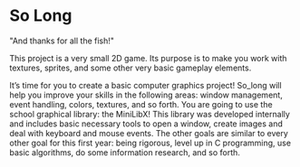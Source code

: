 # So Long
"And thanks for all the fish!"

This project is a very small 2D game.
Its purpose is to make you work with textures, sprites, and some other very basic gameplay elements.

It’s time for you to create a basic computer graphics project!
So_long will help you improve your skills in the following areas: window management, event handling, colors, textures, and so forth.
You are going to use the school graphical library: the MiniLibX!
This library was developed internally and includes basic necessary tools to open a window, create images and deal with keyboard and mouse events.
The other goals are similar to every other goal for this first year: being rigorous, level up in C programming, use basic algorithms, do some information research, and so forth.
